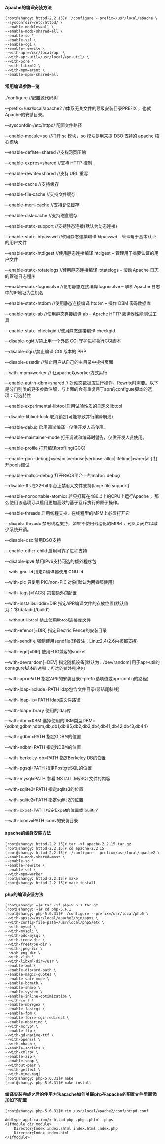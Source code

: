 #### Apache的编译安装方法

```shell
[root@zhangyz httpd-2.2.15]# ./configure --prefix=/usr/local/apache \
--sysconfdir=/etc/httpd/ \
--enable-modules=all \
--enable-mods-shared=all \
--enable-so \
--enable-ssl \
--enable-cgi \
--enable-rewrite \
--with-apr=/usr/local/apr \
--with-apr-util=/usr/local/apr-util/ \
--with-pcre \
--with-libxml2 \
--with-mpm=event \
--enable-mpms-shared=all
```

#### 常用编译参数一览

./configure //配置源代码树

--prefix=/usr/local/apache2 //体系无关文件的顶级安装目录PREFIX ，也就Apache的安装目录。

--sysconfdir=/etc/httpd/ 配置文件路径

--enable-module=so //打开 so 模块，so 模块是用来提 DSO 支持的 apache 核心模块

--enable-deflate=shared //支持网页压缩

--enable-expires=shared //支持 HTTP 控制

--enable-rewrite=shared //支持 URL 重写

--enable-cache //支持缓存

--enable-file-cache //支持文件缓存

--enable-mem-cache //支持记忆缓存

--enable-disk-cache //支持磁盘缓存

--enable-static-support //支持静态连接(默认为动态连接)

--enable-static-htpasswd //使用静态连接编译 htpasswd – 管理用于基本认证的用户文件

--enable-static-htdigest //使用静态连接编译 htdigest – 管理用于摘要认证的用户文件

--enable-static-rotatelogs //使用静态连接编译 rotatelogs – 滚动 Apache 日志的管道日志程序

--enable-static-logresolve //使用静态连接编译 logresolve – 解析 Apache 日志中的IP地址为主机名

--enable-static-htdbm //使用静态连接编译 htdbm – 操作 DBM 密码数据库

--enable-static-ab //使用静态连接编译 ab – Apache HTTP 服务器性能测试工具

--enable-static-checkgid //使用静态连接编译 checkgid

--disable-cgid //禁止用一个外部 CGI 守护进程执行CGI脚本

--disable-cgi //禁止编译 CGI 版本的 PHP

--disable-userdir //禁止用户从自己的主目录中提供页面

--with-mpm=worker // 让apache以worker方式运行

--enable-authn-dbm=shared // 对动态数据库进行操作。Rewrite时需要。以下是分门别类的更多参数注解，与上面的会有重复用于apr的configure脚本的选项：可选特性

--enable-experimental-libtool 启用试验性质的自定义libtool

--disable-libtool-lock 取消锁定(可能导致并行编译崩溃)

--enable-debug 启用调试编译，仅供开发人员使用。

--enable-maintainer-mode 打开调试和编译时警告，仅供开发人员使用。

--enable-profile 打开编译profiling(GCC)

--enable-pool-debug[=yes|no|verbose|verbose-alloc|lifetime|owner|all] 打开pools调试

--enable-malloc-debug 打开BeOS平台上的malloc_debug

--disable-lfs 在32-bit平台上禁用大文件支持(large file support)

--enable-nonportable-atomics 若只打算在486以上的CPU上运行Apache ，那么使用该选项可以启用更加高效的基于互斥执行的原子操作。

--enable-threads 启用线程支持，在线程型的MPM上必须打开它

--disable-threads 禁用线程支持，如果不使用线程化的MPM ，可以关闭它以减少系统开销。

--disable-dso 禁用DSO支持

--enable-other-child 启用可靠子进程支持

--disable-ipv6 禁用IPv6支持可选的额外程序包

--with-gnu-ld 指定C编译器使用 GNU ld

--with-pic 只使用 PIC/non-PIC 对象[默认为两者都使用]

--with-tags[=TAGS] 包含额外的配置

--with-installbuilddir=DIR 指定APR编译文件的存放位置(默认值为：’${datadir}/build’)

--without-libtool 禁止使用libtool连接库文件

--with-efence[=DIR] 指定Electric Fence的安装目录

--with-sendfile 强制使用sendfile(译者注：Linux2.4/2.6内核都支持)

--with-egd[=DIR] 使用EDG兼容的socket

--with-devrandom[=DEV] 指定随机设备[默认为：/dev/random] 用于apr-util的configure脚本的选项：可选的额外程序包

--with-apr=PATH 指定APR的安装目录(–prefix选项值或apr-config的路径)

--with-ldap-include=PATH ldap包含文件目录(带结尾斜线)

--with-ldap-lib=PATH ldap库文件路径

--with-ldap=library 使用的ldap库

--with-dbm=DBM 选择使用的DBM类型DBM={sdbm,gdbm,ndbm,db,db1,db185,db2,db3,db4,db41,db42,db43,db44}

--with-gdbm=PATH 指定GDBM的位置

--with-ndbm=PATH 指定NDBM的位置

--with-berkeley-db=PATH 指定Berkeley DB的位置

--with-pgsql=PATH 指定PostgreSQL的位置

--with-mysql=PATH 参看INSTALL.MySQL文件的内容

--with-sqlite3=PATH 指定sqlite3的位置

--with-sqlite2=PATH 指定sqlite2的位置

--with-expat=PATH 指定Expat的位置或’builtin’

--with-iconv=PATH iconv的安装目录



#### apache的编译安装方法

```shell
[root@zhangyz httpd-2.2.15]# tar -xf apache-2.2.15.tar.gz
[root@zhangyz httpd-2.2.15]# cd apache-2.2.15
[root@zhangyz httpd-2.2.15]# ./configure --prefix=/usr/local/apache2 \
--enable-mods-shared=most \
--enable-so \
--enable-rewrite \
--enable-ssl \
--with-mpm=worker
[root@zhangyz httpd-2.2.15]# make
[root@zhangyz httpd-2.2.15]# make install 
```

#### php的编译安装方法
```shell
[root@zhangyz ~]# tar -xf php-5.6.1.tar.gz
[root@zhangyz ~]# cd php-5.6.1
[root@zhangyz php-5.6.31]# ./configure --prefix=/usr/local/php5 \
--with-apxs2=/usr/local/apache2/bin/apxs \
--with-config-file-path=/usr/local/php5/etc \
--with-mysql \
--with-mysqli \
--with-pdo-mysql \
--with-iconv-dir \
--with-freetype-dir \
--with-jpeg-dir \
--with-png-dir \
--with-zlib \
--with-libxml-dir=/usr \
--enable-xml \
--enable-discard-path \
--enable-magic-quotes \
--enable-safe-mode \
--enable-bcmath \
--enable-shmop \
--enable-system \
--enable-inline-optimization \
--with-curl \
--enable-mbregex \
--enable-fastcgi \
--enable-fpm \
--enable-force-cgi-redirect \
--enable-mbstring \
--with-mcrypt \
--enable-ftp \
--with-gd-native-ttf \
--with-openssl \
--with-mhash \
--enable-sockets \
--with-xmlrpc \
--enable-zip \
--enable-soap \
--without-pear \
--with-gettext \
--with-mime-magi
[root@zhangyz php-5.6.31]# make
[root@zhangyz php-5.6.31]# make install 
```

#### 编译安装完成之后的使用方法apache如何关联php在apache的配置文件里面添加如下配置

```shell
[root@zhangyz php-5.6.31]# vim /usr/local/apache2/conf/httpd.conf

Addtype application/x-httpd-php .php .phtml .phps
<IfModule dir_module>
    DirectoryIndex index.shtml index.html index.php
    DirectoryIndex index.html
</IfModule>
```

